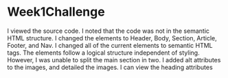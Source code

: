 # Week1Challenge
I viewed the source code. 
I noted that the code was not in the semantic HTML structure. I changed the elements to Header, Body, Section, Article, Footer, and Nav. 
I changed all of the current elements to semantic HTML tags. 
The elements follow a logical structure independent of styling. However, I was unable to split the main section in two. 
I added alt attributes to the images, and detailed the images. 
I can view the heading attributes 
